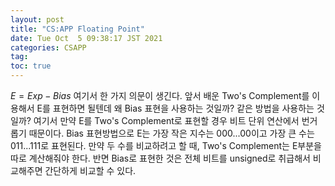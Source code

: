 ```yaml
---
layout: post
title: "CS:APP Floating Point"
date: Tue Oct  5 09:38:17 JST 2021
categories: CSAPP
tag:
toc: true
---
```

$E = Exp - Bias$
여기서 한 가지 의문이 생긴다. 앞서 배운 Two's Complement를 이용해서 E를 표현하면 될텐데 왜 Bias 표현을 사용하는 것일까?  같은 방법을 사용하는 것일까? 여기서 만약 E를 Two's Complement로 표현할 경우 비트 단위 연산에서 번거롭기 때문이다. Bias 표현방법으로 E는 가장 작은 지수는 000...00이고 가장 큰 수는 011...111로 표현된다. 만약 두 수를 비교하려고 할 때, Two's Complement는 E부분을 따로 계산해줘야 한다. 반면 Bias로 표현한 것은 전체 비트를 unsigned로 취급해서 비교해주면 간단하게 비교할 수 있다.